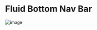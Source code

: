 # Fluid Bottom Nav Bar

![image](https://github.com/GabrielMouraKT/FluidBottomNavBar/assets/69040085/638e28c1-a803-4ba1-9858-17de9c060d73)

